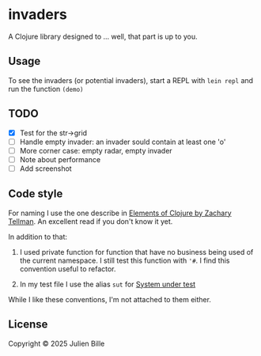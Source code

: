 # invaders

A Clojure library designed to ... well, that part is up to you.

## Usage

To see the invaders (or potential invaders), start a REPL with `lein repl` and run the function `(demo)`

## TODO
- [x] Test for the str->grid
- [ ] Handle empty invader: an invader sould contain at least one 'o'
- [ ] More corner case: empty radar, empty invader
- [ ] Note about performance
- [ ] Add screenshot

## Code style

For naming I use the one describe in [Elements of Clojure by Zachary Tellman](https://elementsofclojure.com/). An excellent read if you don't know it yet.

In addition to that:

1. I used private function for function that have no business being used of the current namespace. I still test this function with `'#`. I find this convention useful to refactor.

2. In my test file I use the alias `sut` for [System under test](https://en.wikipedia.org/wiki/System_under_test)

While I like these conventions, I'm not attached to them either.


## License

Copyright © 2025 Julien Bille
